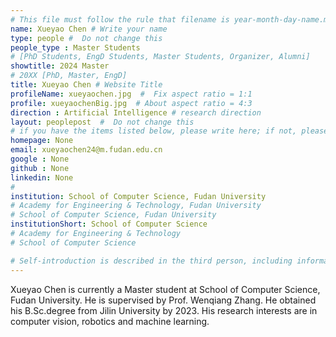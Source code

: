 ```yaml
---
# This file must follow the rule that filename is year-month-day-name.md .
name: Xueyao Chen # Write your name
type: people #  Do not change this
people_type : Master Students
# [PhD Students, EngD Students, Master Students, Organizer, Alumni]
showtitle: 2024 Master
# 20XX [PhD, Master, EngD]
title: Xueyao Chen # Website Title
profileName: xueyaochen.jpg  #  Fix aspect ratio = 1:1
profile: xueyaochenBig.jpg  # About aspect ratio = 4:3
direction : Artificial Intelligence # research direction
layout: peoplepost  #  Do not change this
# if you have the items listed below, please write here; if not, please write None.
homepage: None
email: xueyaochen24@m.fudan.edu.cn
google : None
github : None
linkedin: None
# 
institution: School of Computer Science, Fudan University
# Academy for Engineering & Technology, Fudan University
# School of Computer Science, Fudan University
institutionShort: School of Computer Science
# Academy for Engineering & Technology
# School of Computer Science

# Self-introduction is described in the third person, including information such as educational experience(B/M/P), graduation career development 
---
```


Xueyao Chen is currently a Master student at School of Computer Science, Fudan University. He is supervised by Prof. Wenqiang Zhang. He obtained his B.Sc.degree from Jilin University by 2023. His research interests are in computer vision, robotics and machine learning.



 

